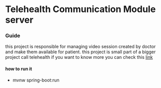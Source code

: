 # Telehealth Communication Module server
### Guide
this project is responsible for managing video session created by doctor and make them available 
for patient. this project is small part of a bigger project call telehealth if
you want to know more you can check this [link](https://github.com/mengstabketemaw/telehealth-authorization-server)

#### how to run it
* mvnw spring-boot:run
